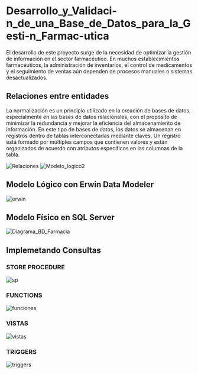 # Desarrollo_y_Validaci-n_de_una_Base_de_Datos_para_la_Gesti-n_Farmac-utica
El desarrollo de este proyecto surge de la necesidad de optimizar la gestión de información en el sector farmacéutico. En muchos establecimientos farmacéuticos, la administración de inventarios, el control de medicamentos y el seguimiento de ventas aún dependen de procesos manuales o sistemas desactualizados.

## Relaciones entre entidades
La normalización es un principio utilizado en la creación de bases de datos, especialmente en las bases de datos relacionales, con el propósito de minimizar la redundancia y mejorar la eficiencia del almacenamiento de información. 
En este tipo de bases de datos, los datos se almacenan en registros dentro de tablas interconectadas mediante claves. Un registro está formado por múltiples campos que contienen valores y están organizados de acuerdo con atributos específicos en las columnas de la tabla. 

![Relaciones](https://github.com/user-attachments/assets/d95c2de7-0db0-441a-8e88-053d56ebf2fe)
![Modelo_logico2](https://github.com/user-attachments/assets/c59c6c29-3cf7-45cd-b354-20ffb408ffca)

## Modelo Lógico con Erwin Data Modeler
![erwin](https://github.com/user-attachments/assets/c5b2f81b-09b2-4586-b3ef-fdd3f99959c4)

## Modelo Físico en SQL Server
![Diagrama_BD_Farmacia](https://github.com/user-attachments/assets/c705e9d1-3108-4e6e-a302-1cd35ed9d9f6)

## Implemetando Consultas
### STORE PROCEDURE
![sp](https://github.com/user-attachments/assets/8d632b58-e2e0-463d-b930-22c4ffcb6791)

### FUNCTIONS
![funciones](https://github.com/user-attachments/assets/a003b1a8-8ea5-4f05-af64-11dd6cab401d)

### VISTAS
![vistas](https://github.com/user-attachments/assets/973bce25-ce3a-4ea7-ad5f-79e0eef4806e)

### TRIGGERS
![triggers](https://github.com/user-attachments/assets/99fbe528-a64d-40f5-b085-59b2d1f3860a)

